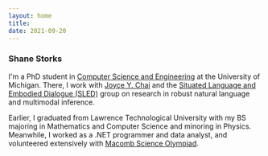 ```yaml
---
layout: home
title: 
date: 2021-09-20 
---
```

### Shane Storks
I'm a PhD student in [Computer Science and Engineering](https://www.cse.umich.edu/) at the University of Michigan. There, I work with [Joyce Y. Chai](https://web.eecs.umich.edu/~chaijy/) and the [Situated Language and Embodied Dialogue (SLED)](https://sled.eecs.umich.edu/) group on research in robust natural language and multimodal inference.

Earlier, I graduated from Lawrence Technological University with my BS majoring in Mathematics and Computer Science and minoring in Physics. Meanwhile, I worked as a .NET programmer and data analyst, and volunteered extensively with [Macomb Science Olympiad](http://macombso.org/).